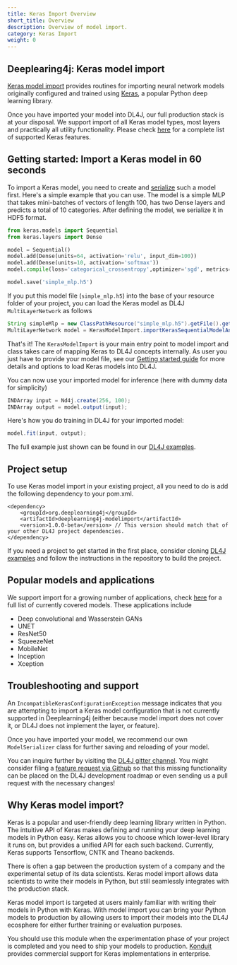 ```yaml
---
title: Keras Import Overview
short_title: Overview
description: Overview of model import.
category: Keras Import
weight: 0
---
```


## Deeplearing4j: Keras model import

[Keras model import](https://github.com/eclipse/deeplearning4j/tree/master/deeplearning4j/deeplearning4j-modelimport/src/main/java/org/deeplearning4j/nn/modelimport/keras) 
provides routines for importing neural network models originally configured and trained 
using [Keras](https://keras.io/), a popular Python deep learning library. 

Once you have imported your model into DL4J, our full production stack is at your disposal.
We support import of all Keras model types, most layers and practically all utility functionality. 
Please check [here](./supported-features) for a complete list of supported Keras features.


## Getting started: Import a Keras model in 60 seconds

To import a Keras model, you need to create and [serialize](https://keras.io/getting-started/faq/#how-can-i-save-a-keras-model)
such a model first. Here's a simple example that you can use. The model is a simple MLP that takes 
mini-batches of vectors of length 100, has two Dense layers and predicts a total of 10 
categories. After defining the model, we serialize it in HDF5 format.

```python
from keras.models import Sequential
from keras.layers import Dense

model = Sequential()
model.add(Dense(units=64, activation='relu', input_dim=100))
model.add(Dense(units=10, activation='softmax'))
model.compile(loss='categorical_crossentropy',optimizer='sgd', metrics=['accuracy'])

model.save('simple_mlp.h5')
```

If you put this model file (`simple_mlp.h5`) into the base of your resource folder of your 
project, you can load the Keras model as DL4J `MultiLayerNetwork` as follows

```java
String simpleMlp = new ClassPathResource("simple_mlp.h5").getFile().getPath();
MultiLayerNetwork model = KerasModelImport.importKerasSequentialModelAndWeights(simpleMlp);
```

That's it! The `KerasModelImport` is your main entry point to model import and class takes
care of mapping Keras to DL4J concepts internally. As user you just have to provide your model
file, see our [Getting started guide](./getting-started) for more details and options to load
Keras models into DL4J.

You can now use your imported model for inference (here with dummy data for simplicity)
```java
INDArray input = Nd4j.create(256, 100);
INDArray output = model.output(input);
```

Here's how you do training in DL4J for your imported model:

```java
model.fit(input, output);
``` 

The full example just shown can be found in our [DL4J examples](https://github.com/eclipse/deeplearning4j-examples/blob/master/dl4j-examples/src/main/java/org/deeplearning4j/examples/modelimport/keras/basic/SimpleSequentialMlpImport.java).


## Project setup

To use Keras model import in your existing project, all you need to do is add the following 
dependency to your pom.xml.

```
<dependency>
    <groupId>org.deeplearning4j</groupId>
    <artifactId>deeplearning4j-modelimport</artifactId>
    <version>1.0.0-beta</version> // This version should match that of your other DL4J project dependencies.
</dependency>
```

If you need a project to get started in the first place, consider cloning 
[DL4J examples](https://github.com/eclipse/deeplearning4j-examples) and follow
the instructions in the repository to build the project.

## Popular models and applications

We support import for a growing number of applications, check [here](https://github.com/eclipse/deeplearning4j/blob/master/deeplearning4j/deeplearning4j-modelimport/src/test/java/org/deeplearning4j/nn/modelimport/keras/e2e/KerasModelEndToEndTest.java)
for a full list of currently covered models. These applications include

- Deep convolutional and Wasserstein GANs
- UNET
- ResNet50
- SqueezeNet
- MobileNet
- Inception
- Xception

## Troubleshooting and support

An `IncompatibleKerasConfigurationException` message indicates that you are attempting to 
import a Keras model configuration that is not currently supported in Deeplearning4j 
(either because model import does not cover it, or DL4J does not implement the layer, 
or feature).

Once you have imported your model, we recommend our own `ModelSerializer` class for further 
saving and reloading of your model.

You can inquire further by visiting the [DL4J gitter channel](https://gitter.im/deeplearning4j/deeplearning4j). You might consider filing 
a [feature request via Github](https://github.com/eclipse/deeplearning4j/issues) 
so that this missing functionality can be placed on the DL4J development roadmap or even 
sending us a pull request with the necessary changes!


## Why Keras model import?

Keras is a popular and user-friendly deep learning library written in Python.
The intuitive API of Keras makes defining and running your deep learning
models in Python easy. Keras allows you to choose which lower-level
library it runs on, but provides a unified API for each such backend. Currently,
Keras supports Tensorflow, CNTK and Theano backends.

There is often a gap between the production system of a company and the 
experimental setup of its data scientists. Keras model import 
allows data scientists to write their models in Python, but still 
seamlessly integrates with the production stack.

Keras model import  is targeted at users mainly familiar with writing 
their models in Python with Keras. With model import you can bring your 
Python models to production by allowing users to import their models 
into the DL4J ecosphere for either further training or evaluation purposes.

You should use this module when the experimentation phase of your 
project is completed and you need to ship your models to production. [Konduit](https://konduit.ai) provides 
commercial support for Keras implementations in enterprise.